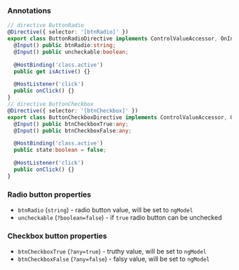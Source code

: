 ### Annotations
```typescript
// directive ButtonRadio
@Directive({ selector: '[btnRadio]' })
export class ButtonRadioDirective implements ControlValueAccessor, OnInit {
  @Input() public btnRadio:string;
  @Input() public uncheckable:boolean;

  @HostBinding('class.active')
  public get isActive() {}

  @HostListener('click')
  public onClick() {}
}
// directive ButtonCheckbox
@Directive({ selector: '[btnCheckbox]' })
export class ButtonCheckboxDirective implements ControlValueAccessor, OnInit {
  @Input() public btnCheckboxTrue:any;
  @Input() public btnCheckboxFalse:any;

  @HostBinding('class.active')
  public state:boolean = false;

  @HostListener('click')
  public onClick() {}
}
```

### Radio button properties
  - `btnRadio` (`string`) - radio button value, will be set to `ngModel`
  - `uncheckable` (`?boolean=false`) - if `true` radio button can be unchecked

### Checkbox button properties
  - `btnCheckboxTrue` (`?any=true`) - truthy value, will be set to `ngModel`
  - `btnCheckboxFalse` (`?any=false`) - falsy value, will be set to `ngModel`
